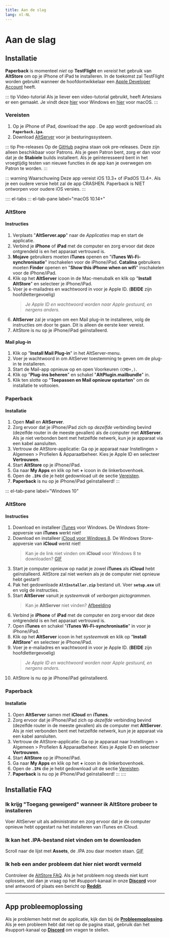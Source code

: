 ```yaml
---
title: Aan de slag
lang: nl-NL
---
```


# Aan de slag

## Installatie
**Paperback** is momenteel _niet_ op **TestFlight** en _vereist_ het gebruik van **AltStore** om op je iPhone of iPad te installeren. In de toekomst zal TestFlight worden gebruikt wanneer de hoofdontwikkelaar een [Apple Developer Account](https://developer.apple.com/programs/) heeft.

::: tip Video-tutorial
Als je liever een video-tutorial gebruikt, heeft Artesians er een gemaakt. Je vindt deze [hier](https://www.youtube.com/watch?v=n1KRwsxNiWY) voor Windows en [hier](https://www.youtube.com/watch?v=CjPjsF4yJ0M) voor macOS.
:::

### Vereisten
1. Op je iPhone of iPad, download the app <Download text="hier"/>. De app wordt gedownload als **`Paperback.ipa`**.
2. Download [AltServer](https://altstore.io/) voor je besturingssysteem.

::: tip Pre-releases
Op de [GitHub](https://github.com/Paperback-iOS/app/releases) pagina staan ook pre-releases. Deze zijn alleen beschikbaar voor Patrons. Als je geen Patron bent, zorg er dan voor dat je de **Stabiele** builds installeert.
Als je geïnteresseerd bent in het vroegtijdig testen van nieuwe functies in de app kan je overwegen om Patron te worden.
:::

::: warning Waarschuwing
Deze app vereist iOS 13.3+ of iPadOS 13.4+. Als je een oudere versie hebt zal de app CRASHEN. Paperback is NIET ontworpen voor oudere iOS versies.
:::

:::: el-tabs
::: el-tab-pane label="macOS 10.14+"
### AltStore
#### Instructies
1. Verplaats "**AltServer.app**" naar de *Applicaties* map en start de applicatie.
2. Verbind je **iPhone** of **iPad** met de computer en zorg ervoor dat deze ontgrendeld is en het apparaat vertrouwd is.
3. **Mojave** gebruikers moeten **iTunes** openen en "**iTunes Wi-Fi-synchronisatie**" inschakelen voor de iPhone/iPad.
   **Catalina** gebruikers moeten **Finder** openen en "**Show this iPhone when on wifi**" inschakelen voor de iPhone/iPad.
4. Klik op het **AltServer** icoon in de Mac-menubalk en klik op "**Install AltStore**" en selecteer je iPhone/iPad.
5. Voer je e-mailadres en wachtwoord in voor je Apple ID. (**BEIDE** zijn hoofdlettergevoelig)
	> *Je Apple ID en wachtwoord worden naar Apple gestuurd, en nergens anders.*
6. **AltServer** zal je vragen om een Mail plug-in te installeren, volg de instructies om door te gaan. Dit is alleen de eerste keer vereist.
7. AltStore is nu op je iPhone/iPad geïnstalleerd.

#### Mail plug-in
1. Klik op "**Install Mail Plug-in**" in het AltServer-menu.
2. Voer je wachtwoord in om AltServer toestemming te geven om de plug-in te installeren.
3. Start de Mail-app opnieuw op en open Voorkeuren `(CMD+,)`.
4. Klik op "**Plug-ins beheren**" en schakel "**AltPlugin.mailbundle**" in.
5. Klik ten slotte op "**Toepassen en Mail opnieuw opstarten**" om de installatie te voltooien.

### Paperback
#### Installatie
1. Open **Mail** en **AltServer**.
2. Zorg ervoor dat je iPhone/iPad zich op _dezelfde_ verbinding bevind (dezelfde router in de meeste gevallen) als de computer met **AltServer**. Als je niet verbonden bent met hetzelfde netwerk, kun je je apparaat via een kabel aansluiten.
3. Vertrouw de AltStore-applicatie: Ga op je apparaat naar Instellingen > Algemeen > Profielen & Apparaatbeheer. Kies je Apple ID en selecteer **Vertrouwen**.
4. Start **AltStore** op je iPhone/iPad.
5. Ga naar **My Apps** en klik op het **+** icoon in de linkerbovenhoek.
6. Open de **`.IPA`** die je hebt gedownload uit de sectie [Vereisten](/nl/help/guides/getting-started/#vereisten).
7. **Paperback** is nu op je iPhone/iPad geïnstalleerd!
:::

::: el-tab-pane label="Windows 10"
### AltStore
#### Instructies
1. Download en installeer [iTunes](https://www.apple.com/itunes/download/win64) voor Windows.
   <el-tag type="warning">De Windows Store-appversie van **iTunes** werkt niet!</el-tag>
2. Download en installeer [iCloud voor Windows 8](https://support.apple.com/en-us/HT204283).
   <el-tag type="warning">De Windows Store-appversie van **iCloud** werkt niet!</el-tag>
	> Kan je de link niet vinden om **iCloud** voor Windows 8 te downloaden? [GIF](https://imgur.com/a/P1ef4Wd)
3. Start je computer opnieuw op nadat je zowel **iTunes** als **iCloud** hebt geïnstalleerd.
   <el-tag type="warning">AltStore zal niet werken als je de computer niet opnieuw hebt gestart!</el-tag>
4. Pak het gedownloade **`AltInstaller.zip`** bestand uit. Voer **`setup.exe`** uit en volg de instructies.
5. Start **AltServer** vanuit je *systeemvak* of *verborgen pictogrammen*.
	> Kan je **AltServer** niet vinden? [Afbeelding](https://imgur.com/a/rSagfh2)
6. Verbind je **iPhone** of **iPad** met de computer en zorg ervoor dat deze ontgrendeld is en het apparaat vertrouwd is.
7. Open **iTunes** en schakel "**iTunes Wi-Fi-synchronisatie**" in voor je  iPhone/iPad.
8. Klik op het **AltServer** icoon in het *systeemvak* en klik op "**Install AltStore**" en selecteer je iPhone/iPad.
9. Voer je e-mailadres en wachtwoord in voor je Apple ID. (**BEIDE** zijn hoofdlettergevoelig)
	> *Je Apple ID en wachtwoord worden naar Apple gestuurd, en nergens anders.*
10. AltStore is nu op je iPhone/iPad geïnstalleerd.

### Paperback
#### Installatie
1. Open **AltServer** samen met **iCloud** en **iTunes**.
2. Zorg ervoor dat je iPhone/iPad zich op _dezelfde_ verbinding bevind (dezelfde router in de meeste gevallen) als de computer met **AltServer**. Als je niet verbonden bent met hetzelfde netwerk, kun je je apparaat via een kabel aansluiten.
3. Vertrouw de AltStore-applicatie: Ga op je apparaat naar Instellingen > Algemeen > Profielen & Apparaatbeheer. Kies je Apple ID en selecteer **Vertrouwen**.
4. Start **AltStore** op je iPhone/iPad.
5. Ga naar **My Apps** en klik op het **+** icoon in de linkerbovenhoek.
6. Open de **`.IPA`** die je hebt gedownload uit de sectie [Vereisten](/nl/help/guides/getting-started/#vereisten).
7. **Paperback** is nu op je iPhone/iPad geïnstalleerd!
:::
::::

## Installatie FAQ
### Ik krijg "Toegang geweigerd" wanneer ik AltStore probeer te installeren
Voer AltServer uit als administrator en zorg ervoor dat je de computer opnieuw hebt opgestart na het installeren van iTunes en iCloud.

### Ik kan het .IPA-bestand niet vinden om te downloaden
Scroll naar de lijst met **Assets**, de .IPA zou daar moeten staan. [GIF](https://imgur.com/a/onrwNC8)

### Ik heb een ander probleem dat hier niet wordt vermeld
Controleer de [AltStore FAQ](https://altstore.io/faq/). Als je het probleem nog steeds niet kunt oplossen, stel dan je vraag op het #support-kanaal in onze **[Discord](https://discord.gg/Ny83JV3)** voor snel antwoord of plaats een bericht op **[Reddit](https://www.reddit.com/r/Paperback/)**.

---

## App probleemoplossing
Als je problemen hebt met de applicatie, kijk dan bij de **[Probleemoplossing](/nl/help/faq/#probleemoplossing)**. Als je een probleem hebt dat niet op de pagina staat, gebruik dan het #support-kanaal op **[Discord](https://discord.gg/Ny83JV3)** om vragen te stellen.